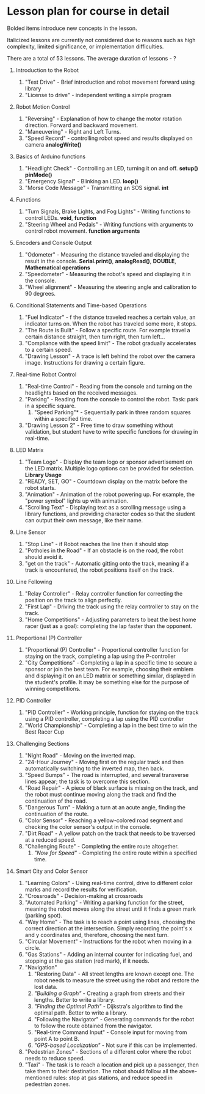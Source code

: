 # Lesson plan for course in detail 

Bolded items introduce new concepts in the lesson.

Italicized lessons are currently not considered due to reasons such as high complexity, limited significance, or implementation difficulties.

There are a total of 53 lessons. The average duration of lessons - ?

1. Introduction to the Robot
	1. "Test Drive" - Brief introduction and robot movement forward using library
	2. "License to drive" - independent writing a simple program

2. Robot Motion Control
	1. "Reversing" - Explanation of how to change the motor rotation direction. Forward and backward movement.
	2. "Maneuvering" -  Right and Left Turns.
	3. "Speed Record" - controlling robot speed and results displayed on camera **analogWrite()**

3. Basics of Arduino functions
	1. "Headlight Check" - Controlling an LED, turning it on and off. **setup()** **pinMode()**
	2. "Emergency Signal" - Blinking an LED. **loop()**
	3. "Morse Code Message" - Transmitting an SOS signal. **int**

4. Functions
	1. "Turn Signals, Brake Lights, and Fog Lights" - Writing functions to control LEDs. **void**, **function**
	2. "Steering Wheel and Pedals" - Writing functions with arguments to control robot movement. **function arguments**

5. Encoders and Console Output
	1. "Odometer" - Measuring the distance traveled and displaying the result in the console. **Serial.print()**, **analogRead()**, **DOUBLE**, **Mathematical operations**
	2. "Speedometer" - Measuring the robot's speed and displaying it in the console.
	3. "Wheel alignment" - Measuring the steering angle and calibration to 90 degrees.

6. Conditional Statements and Time-based Operations
	1. "Fuel Indicator" - f the distance traveled reaches a certain value, an indicator turns on. When the robot has traveled some more, it stops.
	2. "The Route is Built" - Follow a specific route. For example travel a certain distance straight, then turn right, then turn left...
	3. "Compliance with the speed limit" - The robot gradually accelerates to a certain speed.
	4. "Drawing Lesson" - A trace is left behind the robot over the camera image. Instructions for drawing a certain figure.

7. Real-time Robot Control
	1. "Real-time Control" - Reading from the console and turning on the headlights based on the received messages.
	2. "Parking" - Reading from the console to control the robot. Task: park in a specific square.
		1. "Speed Parking"* - Sequentially park in three random squares within a specified time.
	3. "Drawing Lesson 2" - Free time to draw something without validation, but student have to write specific functions for drawing in real-time.

8. LED Matrix
	1. "Team Logo" - Display the team logo or sponsor advertisement on the LED matrix. Multiple logo options can be provided for selection. **Library Usage**
	2. "READY, SET, GO" - Countdown display on the matrix before the robot starts.
	3. "Animation" - Animation of the robot powering up. For example, the "power symbol" lights up with animation.
	4. "Scrolling Text" - Displaying text as a scrolling message using a library functions, and providing character codes so that the student can output their own message, like their name.

9. Line Sensor
	1. "Stop Line" - if Robot reaches the line then it should stop
	2. "Potholes in the Road" - If an obstacle is on the road, the robot should avoid it.
	3. "get on the track" - Automatic gitting onto the track, meaning if a track is encountered, the robot positions itself on the track.

10. Line Following
	1. "Relay Controller" - Relay controller function for correcting the position on the track to align perfectly.
	2. "First Lap" - Driving the track using the relay controller to stay on the track.
	3. "Home Competitions" - Adjusting parameters to beat the best home racer (just as a goal): completing the lap faster than the opponent.

11. Proportional (P) Controller
	1. "Proportional (P) Controller" - Proportional controller function for staying on the track, completing a lap using the P-controller
	2. "City Competitions" - Completing a lap in a specific time to secure a sponsor or join the best team. For example, choosing their emblem and displaying it on an LED matrix or something similar, displayed in the student's profile. It may be something else for the purpose of winning competitions.


12. PID Controller
	1. "PID Controller" - Working principle, function for staying on the track using a PID controller, completing a lap using the PID controller
	2. "World Championship" - Completing a lap in the best time to win the Best Racer Cup

13. Challenging Sections
	1. "Night Road" - Moving on the inverted map.
	2. "24-Hour Journey" - Moving first on the regular track and then automatically switching to the inverted map, then back.
	3. "Speed Bumps" - The road is interrupted, and several transverse lines appear; the task is to overcome this section.
	4. "Road Repair" - A piece of black surface is missing on the track, and the robot must continue moving along the track and find the continuation of the road.
	5. "Dangerous Turn" - Making a turn at an acute angle, finding the continuation of the route.
	6. "Color Sensor" - Reaching a yellow-colored road segment and checking the color sensor's output in the console.
	7. "Dirt Road" - A yellow patch on the track that needs to be traversed at a reduced speed.
	8. "Challenging Route" - Completing the entire route altogether.
		1. *"Now for Speed"* - Completing the entire route within a specified time.

14. Smart City and Color Sensor
	1. "Learning Colors" - Using real-time control, drive to different color marks and record the results for verification.
	2. "Crossroads" - Decision-making at crossroads
	3. "Automated Parking" - Writing a parking function for the street, meaning the robot moves along the street until it finds a green mark (parking spot).
	4. "Way Home" - The task is to reach a point using lines, choosing the correct direction at the intersection. Simply recording the point's x and y coordinates and, therefore, choosing the next turn.
	5. "Circular Movement" - Instructions for the robot when moving in a circle.
	6. "Gas Stations" - Adding an internal counter for indicating fuel, and stopping at the gas station (red mark), if it needs.
	7. "Navigation"
		1. "Restoring Data" - All street lengths are known except one. The robot needs to measure the street using the robot and restore the lost data.
		2. *"Building a Graph"* - Creating a graph from streets and their lengths. Better to write a library.
		3. *"Finding the Optimal Path"* - Dijkstra's algorithm to find the optimal path. Better to write a library.
		4. "Following the Navigator" - Generating commands for the robot to follow the route obtained from the navigator.
		5. "Real-time Command Input" - Console input for moving from point A to point B.
		6. *"GPS-based Localization"* - Not sure if this can be implemented. 
	8. "Pedestrian Zones" - Sections of a different color where the robot needs to reduce speed.
	9. "Taxi" - The task is to reach a location and pick up a passenger, then take them to their destination. The robot should follow all the above-mentioned rules: stop at gas stations, and reduce speed in pedestrian zones.
